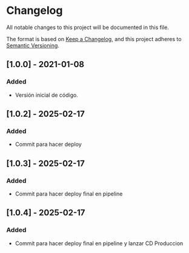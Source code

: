# Changelog
All notable changes to this project will be documented in this file.

The format is based on [Keep a Changelog](https://keepachangelog.com/en/1.0.0/),
and this project adheres to [Semantic Versioning](https://semver.org/spec/v2.0.0.html).

## [1.0.0] - 2021-01-08
### Added
- Versión inicial de código.

## [1.0.2] - 2025-02-17
### Added
- Commit para hacer deploy
## [1.0.3] - 2025-02-17
### Added
- Commit para hacer deploy final en pipeline

## [1.0.4] - 2025-02-17
### Added
- Commit para hacer deploy final en pipeline y lanzar CD Produccion

